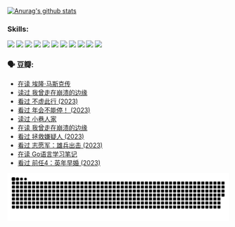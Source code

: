 
[![Anurag's github stats](https://github-readme-stats.vercel.app/api?username=w940853815)](https://github.com/anuraghazra/github-readme-stats)

### Skills:

<code><img height="32" src="https://cdn.jsdelivr.net/npm/simple-icons@v5/icons/python.svg"></code>
<code><img height="32" src="https://cdn.jsdelivr.net/npm/simple-icons@v5/icons/javascript.svg"></code>
<code><img height="32" src="https://cdn.jsdelivr.net/npm/simple-icons@v5/icons/django.svg"></code>
<code><img height="32" src="https://cdn.jsdelivr.net/npm/simple-icons@v5/icons/flask.svg"></code>
<code><img height="32" src="https://cdn.jsdelivr.net/npm/simple-icons@v5/icons/vuetify.svg"></code>
<code><img height="32" src="https://cdn.jsdelivr.net/npm/simple-icons@v5/icons/git.svg"></code>
<code><img height="32" src="https://cdn.jsdelivr.net/npm/simple-icons@v5/icons/docker.svg"></code>
<code><img height="32" src="https://cdn.jsdelivr.net/npm/simple-icons@v5/icons/postgresql.svg"></code>
<code><img height="32" src="https://cdn.jsdelivr.net/npm/simple-icons@v5/icons/elasticsearch.svg"></code>
<code><img height="32" src="https://cdn.jsdelivr.net/npm/simple-icons@v5/icons/macos.svg"></code>
<code><img height="32" src="https://cdn.jsdelivr.net/npm/simple-icons@v5/icons/linux.svg"></code>

### 🗣 豆瓣:

<!-- DOUBAN-ACTIVITIES:START -->
- [在读 埃隆·马斯克传](https://www.douban.com/people/136069238/status/4500417190/?_i=06033815)
- [读过 我曾走在崩溃的边缘](https://www.douban.com/people/136069238/status/4500416754/?_i=06033815)
- [看过 不虚此行‎ (2023)](https://www.douban.com/people/136069238/status/4499973052/?_i=06033815)
- [看过 年会不能停！‎ (2023)](https://www.douban.com/people/136069238/status/4498582002/?_i=06033815)
- [读过 小巷人家](https://www.douban.com/people/136069238/status/4489290935/?_i=06033815)
- [在读 我曾走在崩溃的边缘](https://www.douban.com/people/136069238/status/4489290559/?_i=06033815)
- [看过 拯救嫌疑人‎ (2023)](https://www.douban.com/people/136069238/status/4477421513/?_i=06033815)
- [看过 志愿军：雄兵出击‎ (2023)](https://www.douban.com/people/136069238/status/4465247367/?_i=06033815)
- [在读 Go语言学习笔记](https://www.douban.com/people/136069238/status/4459852901/?_i=06033815)
- [看过 前任4：英年早婚‎ (2023)](https://www.douban.com/people/136069238/status/4458320768/?_i=06033815)
<!-- DOUBAN-ACTIVITIES:END -->


![Snake animation](https://raw.githubusercontent.com/w940853815/w940853815/output/github-contribution-grid-snake.svg)

<!--
**w940853815/w940853815** is a ✨ _special_ ✨ repository because its `README.md` (this file) appears on your GitHub profile.

Here are some ideas to get you started:

- 🔭 I’m currently working on ...
- 🌱 I’m currently learning ...
- 👯 I’m looking to collaborate on ...
- 🤔 I’m looking for help with ...
- 💬 Ask me about ...
- 📫 How to reach me: ...
- 😄 Pronouns: ...
- ⚡ Fun fact: ...
-->
